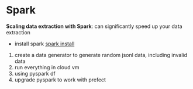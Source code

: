 # Spark
**Scaling data extraction with Spark**: can significantly speed up your data extraction

- install spark [spark install](spark_install.md)

1. create a data generator to generate random jsonl data, including invalid data
2. run everything in cloud vm
3. using pyspark df
4. upgrade pyspark to work with prefect